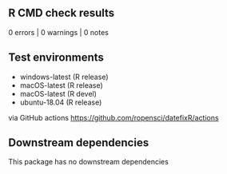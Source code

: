 ## R CMD check results

0 errors | 0 warnings | 0 notes

## Test environments 

- windows-latest (R release)
- macOS-latest (R release)
- macOS-latest (R devel)
- ubuntu-18.04 (R release)

via GitHub actions https://github.com/ropensci/datefixR/actions

## Downstream dependencies

This package has no downstream dependencies
